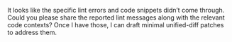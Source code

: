 It looks like the specific lint errors and code snippets didn’t come through. Could you please share the reported lint messages along with the relevant code contexts? Once I have those, I can draft minimal unified-diff patches to address them.
